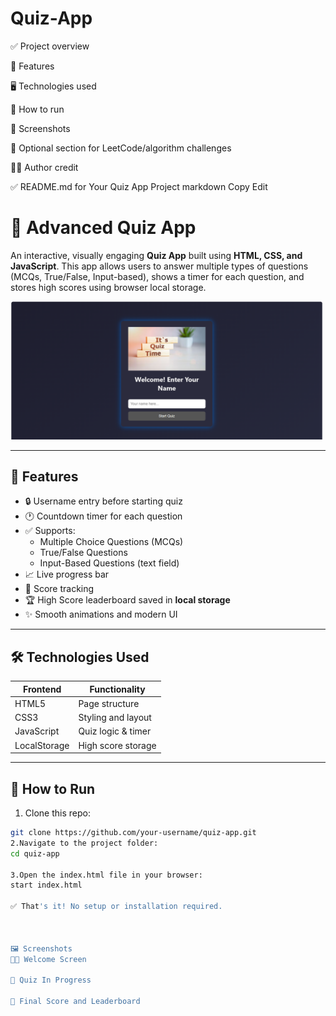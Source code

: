 # Quiz-App
✅ Project overview

🧩 Features

🖥️ Technologies used

🚀 How to run

📸 Screenshots

🧠 Optional section for LeetCode/algorithm challenges

👨‍💻 Author credit

✅ README.md for Your Quiz App Project
markdown
Copy
Edit
# 🎯 Advanced Quiz App

An interactive, visually engaging **Quiz App** built using **HTML, CSS, and JavaScript**. This app allows users to answer multiple types of questions (MCQs, True/False, Input-based), shows a timer for each question, and stores high scores using browser local storage.


<img src="quiz app image.jpeg.png" alt="Quiz App Preview" width="500"/>


---

## 📌 Features

- 🔒 Username entry before starting quiz  
- 🕐 Countdown timer for each question  
- ✅ Supports:
  - Multiple Choice Questions (MCQs)
  - True/False Questions
  - Input-Based Questions (text field)
- 📈 Live progress bar  
- 🎯 Score tracking  
- 🏆 High Score leaderboard saved in **local storage**
- ✨ Smooth animations and modern UI

---

## 🛠️ Technologies Used

| Frontend     | Functionality        |
|--------------|----------------------|
| HTML5        | Page structure        |
| CSS3         | Styling and layout   |
| JavaScript   | Quiz logic & timer   |
| LocalStorage | High score storage   |

---

## 🚀 How to Run

1. Clone this repo:

```bash
git clone https://github.com/your-username/quiz-app.git
2.Navigate to the project folder:
cd quiz-app

3.Open the index.html file in your browser:
start index.html

✅ That's it! No setup or installation required.



🖼️ Screenshots
🧑‍💼 Welcome Screen

📄 Quiz In Progress

🧮 Final Score and Leaderboard
